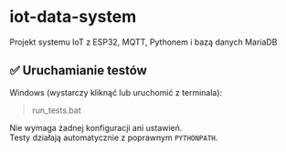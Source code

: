 # iot-data-system
Projekt systemu IoT z ESP32, MQTT, Pythonem i bazą danych MariaDB


## ✅ Uruchamianie testów

Windows (wystarczy kliknąć lub uruchomić z terminala):

> run_tests.bat

Nie wymaga żadnej konfiguracji ani ustawień.  
Testy działają automatycznie z poprawnym `PYTHONPATH`.

